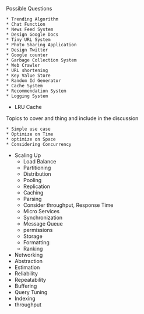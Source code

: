 Possible Questions

	* Trending Algorithm
	* Chat Function
	* News Feed System
	* Design Google Docs
	* Tiny URL System
	* Photo Sharing Application
	* Design Twitter
	* Google counter
	* Garbage Collection System
	* Web Crawler
	* URL shortening
	* Key Value Store
	* Random Id Generator
	* Cache System
	* Recommendation System
	* Logging System
  * LRU Cache

Topics to cover and thing and include in the discussion

	* Simple use case
	* Optimize on Time
	* optimize on Space
	* Considering Concurrency
  * Scaling Up
	* Load Balance
	* Partitioning
	* Distribution
	* Pooling
	* Replication
	* Caching
	* Parsing
	* Consider throughput, Response Time
	* Micro Services
	* Synchronization
	* Message Queue
	* permissions
	* Storage
	* Formatting
	* Ranking
  * Networking
  * Abstraction
  * Estimation
  * Reliability
  * Repeatability
  * Buffering
  * Query Tuning
  * Indexing
  * throughput
